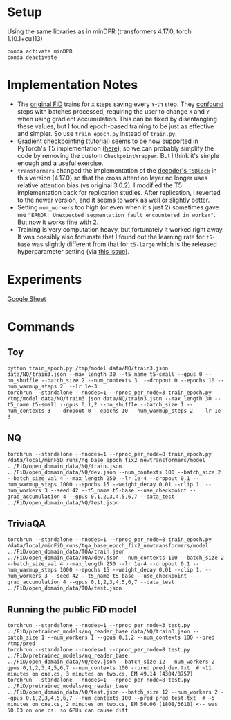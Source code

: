 # Setup

Using the same libraries as in minDPR (transformers 4.17.0, torch 1.10.1+cu113)
```
conda activate minDPR 
conda deactivate
```

# Implementation Notes 

- The [original FiD](https://github.com/facebookresearch/FiD) trains for `X` steps saving every `Y`-th step. They [confound](https://github.com/facebookresearch/FiD/blob/25ed1ff0fe0288b80fb5e9e5de8d6346b94b8d48/train_reader.py#L49) steps with batches processed, requiring the user to change `X` and `Y` when using gradient accumulation. This can be fixed by disentangling these values, but I found epoch-based training to be just as effective and simpler. So use `train_epoch.py` instead of `train.py`.
- [Gradient checkpointing](https://arxiv.org/pdf/1604.06174.pdf) ([tutorial](https://github.com/prigoyal/pytorch_memonger/blob/master/tutorial/Checkpointing_for_PyTorch_models.ipynb)) seems to be now supported in PyTorch's T5 implementation ([here](https://github.com/huggingface/transformers/blob/main/src/transformers/models/t5/modeling_t5.py#L1020)), so we can probably simplify the code by removing the custom `CheckpointWrapper`. But I think it's simple enough and a useful exercise.
- `transformers` changed the implementation of the [decoder's `T5Block`](https://github.com/huggingface/transformers/blob/56b83cf049823ed074a655eceb28f31e2077c6eb/src/transformers/models/t5/modeling_t5.py#L627) in this version (4.17.0) so that the cross attention layer no longer uses relative attention bias (vs original 3.0.2). I modified the T5 implementation back for replication studies. After replication, I reverted to the newer version, and it seems to work as well or slightly better.  
- Setting `num_workers` too high (or even when it's just 2) sometimes gave me `"ERROR: Unexpected segmentation fault encountered in worker"`. But now it works fine with 2. 
- Training is very computation heavy, but fortunately it worked right away. It was possibly also fortunate that I found out the learning rate for `t5-base` was slightly different from that for `t5-large` which is the released hyperparameter setting (via [this issue](https://github.com/facebookresearch/FiD/issues/11)).  

# Experiments

[Google Sheet](https://docs.google.com/spreadsheets/d/1sxZWNqmFD9Get0WPo_Xt7lxHEbcH3nMXu4TU1DIH4i0/edit#gid=1966517841)

# Commands

## Toy
```
python train_epoch.py /tmp/model data/NQ/train3.json data/NQ/train3.json --max_length 30 --t5_name t5-small --gpus 0 --no_shuffle --batch_size 2 --num_contexts 3  --dropout 0 --epochs 10 --num_warmup_steps 2  --lr 1e-3
torchrun --standalone --nnodes=1 --nproc_per_node=3 train_epoch.py /tmp/model data/NQ/train3.json data/NQ/train3.json --max_length 30 --t5_name t5-small --gpus 0,1,2 --no_shuffle --batch_size 1 --num_contexts 3  --dropout 0 --epochs 10 --num_warmup_steps 2  --lr 1e-3
```

## NQ

```
torchrun --standalone --nnodes=1 --nproc_per_node=8 train_epoch.py /data/local/minFiD_runs/nq_base_epoch_fix2_newtransformers/model ../FiD/open_domain_data/NQ/train.json ../FiD/open_domain_data/NQ/dev.json --num_contexts 100 --batch_size 2 --batch_size_val 4 --max_length 250 --lr 1e-4 --dropout 0.1 --num_warmup_steps 1000 --epochs 15 --weight_decay 0.01 --clip 1. --num_workers 3 --seed 42 --t5_name t5-base --use_checkpoint --grad_accumulation 4 --gpus 0,1,2,3,4,5,6,7 --data_test ../FiD/open_domain_data/NQ/test.json
```

## TriviaQA

```
torchrun --standalone --nnodes=1 --nproc_per_node=8 train_epoch.py /data/local/minFiD_runs/tqa_base_epoch_fix2_newtransformers/model ../FiD/open_domain_data/TQA/train.json ../FiD/open_domain_data/TQA/dev.json --num_contexts 100 --batch_size 2 --batch_size_val 4 --max_length 250 --lr 1e-4 --dropout 0.1 --num_warmup_steps 1000 --epochs 15 --weight_decay 0.01 --clip 1. --num_workers 3 --seed 42 --t5_name t5-base --use_checkpoint --grad_accumulation 4 --gpus 0,1,2,3,4,5,6,7 --data_test ../FiD/open_domain_data/TQA/test.json
```

## Running the public FiD model

```
torchrun --standalone --nnodes=1 --nproc_per_node=3 test.py ../FiD/pretrained_models/nq_reader_base data/NQ/train3.json --batch_size 1 --num_workers 1 --gpus 0,1,2 --num_contexts 100 --pred /tmp/pred
torchrun --standalone --nnodes=1 --nproc_per_node=8 test.py ../FiD/pretrained_models/nq_reader_base ../FiD/open_domain_data/NQ/dev.json --batch_size 12 --num_workers 2 --gpus 0,1,2,3,4,5,6,7 --num_contexts 100 --pred pred_dev.txt  # ~11 minutes on one.cs, 3 minutes on two.cs, EM 49.14 (4304/8757)
torchrun --standalone --nnodes=1 --nproc_per_node=8 test.py ../FiD/pretrained_models/nq_reader_base ../FiD/open_domain_data/NQ/test.json --batch_size 12 --num_workers 2 --gpus 0,1,2,3,4,5,6,7 --num_contexts 100 --pred pred_test.txt  # ~5 minutes on one.cs, 2 minutes on two.cs, EM 50.06 (1808/3610) <-- was 50.03 on one.cs, so GPUs can cause diff
```
